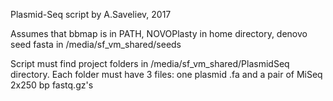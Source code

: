 Plasmid-Seq script by A.Saveliev, 2017

Assumes that bbmap is in PATH, NOVOPlasty in home directory, denovo seed fasta in /media/sf_vm_shared/seeds

Script must find project folders in /media/sf_vm_shared/PlasmidSeq directory. Each folder must have 3 files: one plasmid .fa and a pair of MiSeq 2x250 bp fastq.gz's
